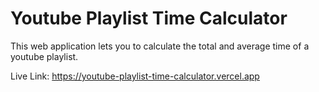 # Youtube Playlist Time Calculator

This web application lets you to calculate the total and average time of a youtube playlist.


Live Link: https://youtube-playlist-time-calculator.vercel.app


